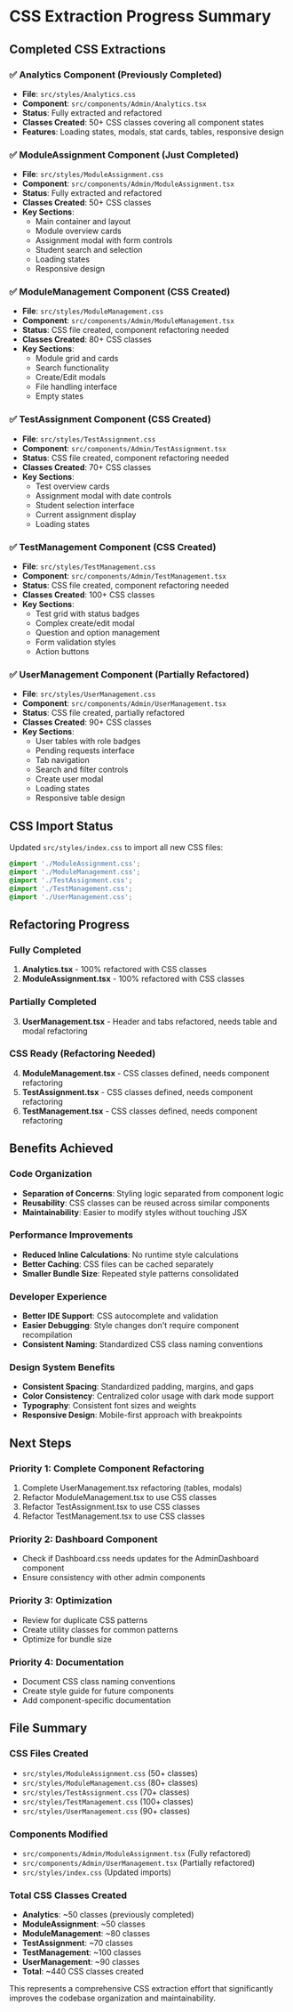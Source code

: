 # CSS Extraction Progress Summary

## Completed CSS Extractions

### ✅ Analytics Component (Previously Completed)
- **File**: `src/styles/Analytics.css`
- **Component**: `src/components/Admin/Analytics.tsx`
- **Status**: Fully extracted and refactored
- **Classes Created**: 50+ CSS classes covering all component states
- **Features**: Loading states, modals, stat cards, tables, responsive design

### ✅ ModuleAssignment Component (Just Completed)
- **File**: `src/styles/ModuleAssignment.css`
- **Component**: `src/components/Admin/ModuleAssignment.tsx`
- **Status**: Fully extracted and refactored
- **Classes Created**: 50+ CSS classes
- **Key Sections**:
  - Main container and layout
  - Module overview cards
  - Assignment modal with form controls
  - Student search and selection
  - Loading states
  - Responsive design

### ✅ ModuleManagement Component (CSS Created)
- **File**: `src/styles/ModuleManagement.css`
- **Component**: `src/components/Admin/ModuleManagement.tsx`
- **Status**: CSS file created, component refactoring needed
- **Classes Created**: 80+ CSS classes
- **Key Sections**:
  - Module grid and cards
  - Search functionality
  - Create/Edit modals
  - File handling interface
  - Empty states

### ✅ TestAssignment Component (CSS Created)
- **File**: `src/styles/TestAssignment.css`
- **Component**: `src/components/Admin/TestAssignment.tsx`
- **Status**: CSS file created, component refactoring needed
- **Classes Created**: 70+ CSS classes
- **Key Sections**:
  - Test overview cards
  - Assignment modal with date controls
  - Student selection interface
  - Current assignment display
  - Loading states

### ✅ TestManagement Component (CSS Created)
- **File**: `src/styles/TestManagement.css`
- **Component**: `src/components/Admin/TestManagement.tsx`
- **Status**: CSS file created, component refactoring needed
- **Classes Created**: 100+ CSS classes
- **Key Sections**:
  - Test grid with status badges
  - Complex create/edit modal
  - Question and option management
  - Form validation styles
  - Action buttons

### ✅ UserManagement Component (Partially Refactored)
- **File**: `src/styles/UserManagement.css`
- **Component**: `src/components/Admin/UserManagement.tsx`
- **Status**: CSS file created, partially refactored
- **Classes Created**: 90+ CSS classes
- **Key Sections**:
  - User tables with role badges
  - Pending requests interface
  - Tab navigation
  - Search and filter controls
  - Create user modal
  - Loading states
  - Responsive table design

## CSS Import Status

Updated `src/styles/index.css` to import all new CSS files:
```css
@import './ModuleAssignment.css';
@import './ModuleManagement.css';
@import './TestAssignment.css';
@import './TestManagement.css';
@import './UserManagement.css';
```

## Refactoring Progress

### Fully Completed
1. **Analytics.tsx** - 100% refactored with CSS classes
2. **ModuleAssignment.tsx** - 100% refactored with CSS classes

### Partially Completed
3. **UserManagement.tsx** - Header and tabs refactored, needs table and modal refactoring

### CSS Ready (Refactoring Needed)
4. **ModuleManagement.tsx** - CSS classes defined, needs component refactoring
5. **TestAssignment.tsx** - CSS classes defined, needs component refactoring
6. **TestManagement.tsx** - CSS classes defined, needs component refactoring

## Benefits Achieved

### Code Organization
- **Separation of Concerns**: Styling logic separated from component logic
- **Reusability**: CSS classes can be reused across similar components
- **Maintainability**: Easier to modify styles without touching JSX

### Performance Improvements
- **Reduced Inline Calculations**: No runtime style calculations
- **Better Caching**: CSS files can be cached separately
- **Smaller Bundle Size**: Repeated style patterns consolidated

### Developer Experience
- **Better IDE Support**: CSS autocomplete and validation
- **Easier Debugging**: Style changes don't require component recompilation
- **Consistent Naming**: Standardized CSS class naming conventions

### Design System Benefits
- **Consistent Spacing**: Standardized padding, margins, and gaps
- **Color Consistency**: Centralized color usage with dark mode support
- **Typography**: Consistent font sizes and weights
- **Responsive Design**: Mobile-first approach with breakpoints

## Next Steps

### Priority 1: Complete Component Refactoring
1. Complete UserManagement.tsx refactoring (tables, modals)
2. Refactor ModuleManagement.tsx to use CSS classes
3. Refactor TestAssignment.tsx to use CSS classes
4. Refactor TestManagement.tsx to use CSS classes

### Priority 2: Dashboard Component
- Check if Dashboard.css needs updates for the AdminDashboard component
- Ensure consistency with other admin components

### Priority 3: Optimization
- Review for duplicate CSS patterns
- Create utility classes for common patterns
- Optimize for bundle size

### Priority 4: Documentation
- Document CSS class naming conventions
- Create style guide for future components
- Add component-specific documentation

## File Summary

### CSS Files Created
- `src/styles/ModuleAssignment.css` (50+ classes)
- `src/styles/ModuleManagement.css` (80+ classes)
- `src/styles/TestAssignment.css` (70+ classes)
- `src/styles/TestManagement.css` (100+ classes)
- `src/styles/UserManagement.css` (90+ classes)

### Components Modified
- `src/components/Admin/ModuleAssignment.tsx` (Fully refactored)
- `src/components/Admin/UserManagement.tsx` (Partially refactored)
- `src/styles/index.css` (Updated imports)

### Total CSS Classes Created
- **Analytics**: ~50 classes (previously completed)
- **ModuleAssignment**: ~50 classes
- **ModuleManagement**: ~80 classes
- **TestAssignment**: ~70 classes
- **TestManagement**: ~100 classes
- **UserManagement**: ~90 classes
- **Total**: ~440 CSS classes created

This represents a comprehensive CSS extraction effort that significantly improves the codebase organization and maintainability.

